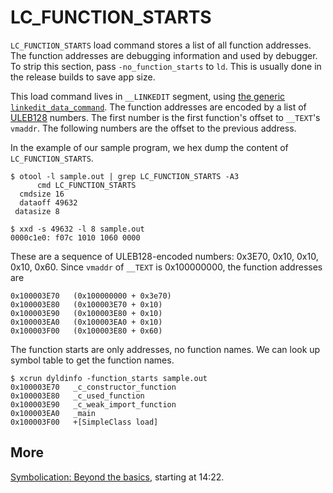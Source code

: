 # LC_FUNCTION_STARTS
`LC_FUNCTION_STARTS` load command stores a list of all function addresses. The function addresses are debugging information and used by debugger. To strip this section, pass `-no_function_starts` to `ld`. This is usually done in the release builds to save app size.

 This load command lives in `__LINKEDIT` segment, using [the generic `linkedit_data_command`](https://github.com/qyang-nj/llios/blob/7652e7286bcd1cf98bcc5c92d77bb071cb097119/apple_open_source/xnu/EXTERNAL_HEADERS/mach-o/loader.h#L1189-L1202). The function addresses are encoded by a list of [ULEB128](https://en.wikipedia.org/wiki/LEB128) numbers. The first number is the first function's offset to `__TEXT`'s `vmaddr`. The following numbers are the offset to the previous address.

In the example of our sample program, we hex dump the content of `LC_FUNCTION_STARTS`.
```
$ otool -l sample.out | grep LC_FUNCTION_STARTS -A3
      cmd LC_FUNCTION_STARTS
  cmdsize 16
  dataoff 49632
 datasize 8

$ xxd -s 49632 -l 8 sample.out
0000c1e0: f07c 1010 1060 0000
```
These are a sequence of ULEB128-encoded numbers: 0x3E70, 0x10, 0x10, 0x10, 0x60. Since `vmaddr` of `__TEXT` is 0x100000000, the function addresses are
```
0x100003E70   (0x100000000 + 0x3e70)
0x100003E80   (0x100003E70 + 0x10)
0x100003E90   (0x100003E80 + 0x10)
0x100003EA0   (0x100003EA0 + 0x10)
0x100003F00   (0x100003E80 + 0x60)
```

The function starts are only addresses, no function names. We can look up symbol table to get the function names.

```
$ xcrun dyldinfo -function_starts sample.out
0x100003E70   _c_constructor_function
0x100003E80   _c_used_function
0x100003E90   _c_weak_import_function
0x100003EA0   _main
0x100003F00   +[SimpleClass load]
```

## More
[Symbolication: Beyond the basics](https://developer.apple.com/videos/play/wwdc2021/10211/), starting at 14:22.
